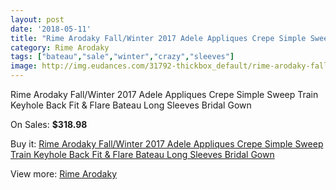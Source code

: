 ```yaml
---
layout: post
date: '2018-05-11'
title: "Rime Arodaky Fall/Winter 2017 Adele Appliques Crepe Simple Sweep Train Keyhole Back Fit & Flare Bateau Long Sleeves Bridal Gown"
category: Rime Arodaky
tags: ["bateau","sale","winter","crazy","sleeves"]
image: http://img.eudances.com/31792-thickbox_default/rime-arodaky-fall-winter-2017-adele-appliques-crepe-simple-sweep-train-keyhole-back-fit-flare-bateau-long-sleeves-bridal-gown.jpg
---
```

Rime Arodaky Fall/Winter 2017 Adele Appliques Crepe Simple Sweep Train Keyhole Back Fit & Flare Bateau Long Sleeves Bridal Gown

On Sales: **$318.98**
<a href="https://www.eudances.com/en/rime-arodaky/9937-rime-arodaky-fall-winter-2017-adele-appliques-crepe-simple-sweep-train-keyhole-back-fit-flare-bateau-long-sleeves-bridal-gown.html"><amp-img layout="responsive" width="600" height="600" src="//img.eudances.com/31792-thickbox_default/rime-arodaky-fall-winter-2017-adele-appliques-crepe-simple-sweep-train-keyhole-back-fit-flare-bateau-long-sleeves-bridal-gown.jpg" alt="Rime Arodaky Fall/Winter 2017 Adele Appliques Crepe Simple Sweep Train Keyhole Back Fit & Flare Bateau Long Sleeves Bridal Gown 0" /></a>
<a href="https://www.eudances.com/en/rime-arodaky/9937-rime-arodaky-fall-winter-2017-adele-appliques-crepe-simple-sweep-train-keyhole-back-fit-flare-bateau-long-sleeves-bridal-gown.html"><amp-img layout="responsive" width="600" height="600" src="//img.eudances.com/31796-thickbox_default/rime-arodaky-fall-winter-2017-adele-appliques-crepe-simple-sweep-train-keyhole-back-fit-flare-bateau-long-sleeves-bridal-gown.jpg" alt="Rime Arodaky Fall/Winter 2017 Adele Appliques Crepe Simple Sweep Train Keyhole Back Fit & Flare Bateau Long Sleeves Bridal Gown 1" /></a>
<a href="https://www.eudances.com/en/rime-arodaky/9937-rime-arodaky-fall-winter-2017-adele-appliques-crepe-simple-sweep-train-keyhole-back-fit-flare-bateau-long-sleeves-bridal-gown.html"><amp-img layout="responsive" width="600" height="600" src="//img.eudances.com/31795-thickbox_default/rime-arodaky-fall-winter-2017-adele-appliques-crepe-simple-sweep-train-keyhole-back-fit-flare-bateau-long-sleeves-bridal-gown.jpg" alt="Rime Arodaky Fall/Winter 2017 Adele Appliques Crepe Simple Sweep Train Keyhole Back Fit & Flare Bateau Long Sleeves Bridal Gown 2" /></a>
<a href="https://www.eudances.com/en/rime-arodaky/9937-rime-arodaky-fall-winter-2017-adele-appliques-crepe-simple-sweep-train-keyhole-back-fit-flare-bateau-long-sleeves-bridal-gown.html"><amp-img layout="responsive" width="600" height="600" src="//img.eudances.com/31794-thickbox_default/rime-arodaky-fall-winter-2017-adele-appliques-crepe-simple-sweep-train-keyhole-back-fit-flare-bateau-long-sleeves-bridal-gown.jpg" alt="Rime Arodaky Fall/Winter 2017 Adele Appliques Crepe Simple Sweep Train Keyhole Back Fit & Flare Bateau Long Sleeves Bridal Gown 3" /></a>
<a href="https://www.eudances.com/en/rime-arodaky/9937-rime-arodaky-fall-winter-2017-adele-appliques-crepe-simple-sweep-train-keyhole-back-fit-flare-bateau-long-sleeves-bridal-gown.html"><amp-img layout="responsive" width="600" height="600" src="//img.eudances.com/31793-thickbox_default/rime-arodaky-fall-winter-2017-adele-appliques-crepe-simple-sweep-train-keyhole-back-fit-flare-bateau-long-sleeves-bridal-gown.jpg" alt="Rime Arodaky Fall/Winter 2017 Adele Appliques Crepe Simple Sweep Train Keyhole Back Fit & Flare Bateau Long Sleeves Bridal Gown 4" /></a>

Buy it: [Rime Arodaky Fall/Winter 2017 Adele Appliques Crepe Simple Sweep Train Keyhole Back Fit & Flare Bateau Long Sleeves Bridal Gown](https://www.eudances.com/en/rime-arodaky/9937-rime-arodaky-fall-winter-2017-adele-appliques-crepe-simple-sweep-train-keyhole-back-fit-flare-bateau-long-sleeves-bridal-gown.html "Rime Arodaky Fall/Winter 2017 Adele Appliques Crepe Simple Sweep Train Keyhole Back Fit & Flare Bateau Long Sleeves Bridal Gown")

View more: [Rime Arodaky](https://www.eudances.com/en/156-rime-arodaky "Rime Arodaky")